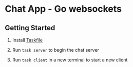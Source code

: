 # Chat App - Go websockets

## Getting Started

1. Install [Taskfile](https://taskfile.dev/)

2. Run `task server` to begin the chat server

3. Run `task client` in a new terminal to start a new client
